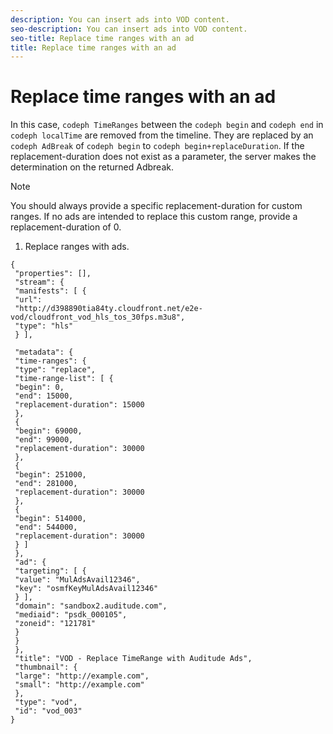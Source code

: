```yaml
---
description: You can insert ads into VOD content.
seo-description: You can insert ads into VOD content.
seo-title: Replace time ranges with an ad
title: Replace time ranges with an ad
---
```


# Replace time ranges with an ad

In this case, `codeph TimeRanges` between the `codeph begin` and `codeph end` in `codeph localTime` are removed from the timeline. They are replaced by an `codeph AdBreak` of `codeph begin` to `codeph begin+replaceDuration`. If the replacement-duration does not exist as a parameter, the server makes the determination on the returned Adbreak.

>[!NOTE]
>
>You should always provide a specific replacement-duration for custom ranges. If no ads are intended to replace this custom range, provide a replacement-duration of 0.
>1. Replace ranges with  ads.
>   ```
>   {   
>    "properties": [],
>    "stream": {
>    "manifests": [ {
>    "url": 
>    "http://d398890tia84ty.cloudfront.net/e2e-vod/cloudfront_vod_hls_tos_30fps.m3u8",
>    "type": "hls"
>    } ],
>             
>    "metadata": {
>    "time-ranges": {
>    "type": "replace",
>    "time-range-list": [ {
>    "begin": 0,
>    "end": 15000,
>    "replacement-duration": 15000 
>    },
>    {
>    "begin": 69000,
>    "end": 99000,
>    "replacement-duration": 30000
>    },
>    {
>    "begin": 251000,
>    "end": 281000,
>    "replacement-duration": 30000
>    },
>    {
>    "begin": 514000,
>    "end": 544000,
>    "replacement-duration": 30000
>    } ]
>    },
>    "ad": {
>    "targeting": [ {
>    "value": "MulAdsAvail12346",
>    "key": "osmfKeyMulAdsAvail12346"
>    } ],
>    "domain": "sandbox2.auditude.com",
>    "mediaid": "psdk_000105",
>    "zoneid": "121781"
>    }     
>    }
>    },   
>    "title": "VOD - Replace TimeRange with Auditude Ads",
>    "thumbnail": {
>    "large": "http://example.com",
>    "small": "http://example.com"
>    },
>    "type": "vod",
>    "id": "vod_003"
>   }
>   
>   ```
>   
>   
>   
